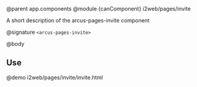 @parent app.components
@module {canComponent} i2web/pages/invite <arcus-pages-invite>

A short description of the arcus-pages-invite component

@signature `<arcus-pages-invite>`

@body

## Use

@demo i2web/pages/invite/invite.html